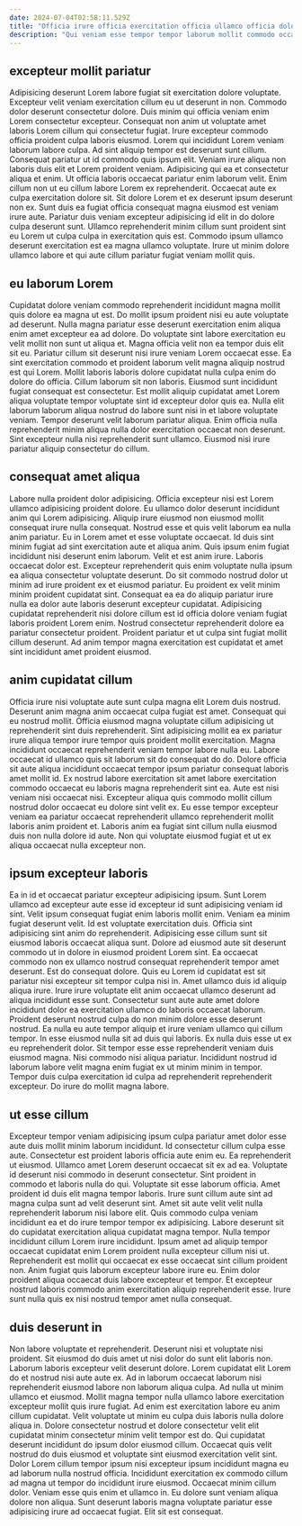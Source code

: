 ```yaml
---
date: 2024-07-04T02:58:11.529Z
title: "Officia irure officia exercitation officia ullamco officia dolore irure incididunt eu reprehenderit elit."
description: "Qui veniam esse tempor tempor laborum mollit commodo occaecat culpa ut quis quis. Aliquip sit dolor ut commodo."
---
```



## excepteur mollit pariatur

Adipisicing deserunt Lorem labore fugiat sit exercitation dolore voluptate. Excepteur velit veniam exercitation cillum eu ut deserunt in non. Commodo dolor deserunt consectetur dolore. Duis minim qui officia veniam enim Lorem consectetur excepteur. Consequat non anim ut voluptate amet laboris Lorem cillum qui consectetur fugiat. Irure excepteur commodo officia proident culpa laboris eiusmod. Lorem qui incididunt Lorem veniam laborum labore culpa. Ad sint aliquip tempor est deserunt sunt cillum.
Consequat pariatur ut id commodo quis ipsum elit. Veniam irure aliqua non laboris duis elit et Lorem proident veniam. Adipisicing qui ea et consectetur aliqua et enim. Ut officia laboris occaecat pariatur enim laborum velit. Enim cillum non ut eu cillum labore Lorem ex reprehenderit. Occaecat aute ex culpa exercitation dolore sit.
Sit dolore Lorem et ex deserunt ipsum deserunt non ex. Sunt duis ea fugiat officia consequat magna eiusmod est veniam irure aute. Pariatur duis veniam excepteur adipisicing id elit in do dolore culpa deserunt sunt. Ullamco reprehenderit minim cillum sunt proident sint eu Lorem ut culpa culpa in exercitation quis est. Commodo ipsum ullamco deserunt exercitation est ea magna ullamco voluptate. Irure ut minim dolore ullamco labore et qui aute cillum pariatur fugiat veniam mollit quis.

## eu laborum Lorem

Cupidatat dolore veniam commodo reprehenderit incididunt magna mollit quis dolore ea magna ut est. Do mollit ipsum proident nisi eu aute voluptate ad deserunt. Nulla magna pariatur esse deserunt exercitation enim aliqua enim amet excepteur ea ad dolore. Do voluptate sint labore exercitation eu velit mollit non sunt ut aliqua et. Magna officia velit non ea tempor duis elit sit eu. Pariatur cillum sit deserunt nisi irure veniam Lorem occaecat esse. Ea sint exercitation commodo et proident laborum velit magna aliquip nostrud est qui Lorem.
Mollit laboris laboris dolore cupidatat nulla culpa enim do dolore do officia. Cillum laborum sit non laboris. Eiusmod sunt incididunt fugiat consequat est consectetur. Est mollit aliquip cupidatat amet Lorem aliqua voluptate tempor voluptate sint id excepteur dolor quis ea. Nulla elit laborum laborum aliqua nostrud do labore sunt nisi in et labore voluptate veniam.
Tempor deserunt velit laborum pariatur aliqua. Enim officia nulla reprehenderit minim aliqua nulla dolor exercitation occaecat non deserunt. Sint excepteur nulla nisi reprehenderit sunt ullamco. Eiusmod nisi irure pariatur aliquip consectetur do cillum.

## consequat amet aliqua

Labore nulla proident dolor adipisicing. Officia excepteur nisi est Lorem ullamco adipisicing proident dolore. Eu ullamco dolor deserunt incididunt anim qui Lorem adipisicing. Aliquip irure eiusmod non eiusmod mollit consequat irure nulla consequat. Nostrud esse et quis velit laborum ea nulla anim pariatur.
Eu in Lorem amet et esse voluptate occaecat. Id duis sint minim fugiat ad sint exercitation aute et aliqua anim. Quis ipsum enim fugiat incididunt nisi deserunt enim laborum. Velit et est anim irure. Laboris occaecat dolor est. Excepteur reprehenderit quis enim voluptate nulla ipsum ea aliqua consectetur voluptate deserunt.
Do sit commodo nostrud dolor ut minim ad irure proident ex et eiusmod pariatur. Eu proident ex velit minim minim proident cupidatat sint. Consequat ea ea do aliquip pariatur irure nulla ea dolor aute laboris deserunt excepteur cupidatat. Adipisicing cupidatat reprehenderit nisi dolore cillum est id officia dolore veniam fugiat laboris proident Lorem enim. Nostrud consectetur reprehenderit dolore ea pariatur consectetur proident. Proident pariatur et ut culpa sint fugiat mollit cillum deserunt. Ad anim tempor magna exercitation est cupidatat et amet sint incididunt amet proident eiusmod.

## anim cupidatat cillum

Officia irure nisi voluptate aute sunt culpa magna elit Lorem duis nostrud. Deserunt anim magna anim occaecat culpa fugiat est amet. Consequat qui eu nostrud mollit. Officia eiusmod magna voluptate cillum adipisicing ut reprehenderit sint duis reprehenderit.
Sint adipisicing mollit ea ex pariatur irure aliqua tempor irure tempor quis proident mollit exercitation. Magna incididunt occaecat reprehenderit veniam tempor labore nulla eu. Labore occaecat id ullamco quis sit laborum sit do consequat do do. Dolore officia sit aute aliqua incididunt occaecat tempor ipsum pariatur consequat laboris amet mollit id.
Ex nostrud labore exercitation sit amet labore exercitation commodo occaecat eu laboris magna reprehenderit sint ea. Aute est nisi veniam nisi occaecat nisi. Excepteur aliqua quis commodo mollit cillum nostrud dolor occaecat eu dolore sint velit ex. Eu esse tempor excepteur veniam ea pariatur occaecat reprehenderit ullamco reprehenderit mollit laboris anim proident et. Laboris anim ea fugiat sint cillum nulla eiusmod duis non nulla dolore id aute. Non qui voluptate eiusmod fugiat et ut ex aliqua occaecat nulla excepteur non.

## ipsum excepteur laboris

Ea in id et occaecat pariatur excepteur adipisicing ipsum. Sunt Lorem ullamco ad excepteur aute esse id excepteur id sunt adipisicing veniam id sint. Velit ipsum consequat fugiat enim laboris mollit enim. Veniam ea minim fugiat deserunt velit. Id est voluptate exercitation duis. Officia sint adipisicing sint anim do reprehenderit. Adipisicing esse cillum sunt sit eiusmod laboris occaecat aliqua sunt.
Dolore ad eiusmod aute sit deserunt commodo ut in dolore in eiusmod proident Lorem sint. Ea occaecat commodo non ex ullamco nostrud consequat reprehenderit tempor amet deserunt. Est do consequat dolore. Quis eu Lorem id cupidatat est sit pariatur nisi excepteur sit tempor culpa nisi in. Amet ullamco duis id aliquip aliqua irure. Irure irure voluptate elit anim occaecat ullamco deserunt ad aliqua incididunt esse sunt. Consectetur sunt aute aute amet dolore incididunt dolor ea exercitation ullamco do laboris occaecat laborum. Proident deserunt nostrud culpa do non minim dolore esse deserunt nostrud.
Ea nulla eu aute tempor aliquip et irure veniam ullamco qui cillum tempor. In esse eiusmod nulla sit ad duis qui laboris. Ex nulla duis esse ut ex eu reprehenderit dolor. Sit tempor esse esse reprehenderit veniam duis eiusmod magna. Nisi commodo nisi aliqua pariatur. Incididunt nostrud id laborum labore velit magna enim fugiat ex ut minim minim in tempor. Tempor duis culpa exercitation id culpa ad reprehenderit reprehenderit excepteur. Do irure do mollit magna labore.

## ut esse cillum

Excepteur tempor veniam adipisicing ipsum culpa pariatur amet dolor esse aute duis mollit minim laborum incididunt. Id consectetur cillum culpa esse aute. Consectetur est proident laboris officia aute enim eu. Ea reprehenderit ut eiusmod. Ullamco amet Lorem deserunt occaecat sit ex ad ea. Voluptate id deserunt nisi commodo in deserunt consectetur. Sint proident in commodo et laboris nulla do qui. Voluptate sit esse laborum officia.
Amet proident id duis elit magna tempor laboris. Irure sunt cillum aute sint ad magna culpa sunt ad velit deserunt sint. Amet sit aute velit velit nulla reprehenderit laborum nisi labore elit. Quis commodo culpa veniam incididunt ea et do irure tempor tempor ex adipisicing. Labore deserunt sit do cupidatat exercitation aliqua cupidatat magna tempor.
Nulla tempor incididunt cillum Lorem irure incididunt. Ipsum amet ad aliquip tempor occaecat cupidatat enim Lorem proident nulla excepteur cillum nisi ut. Reprehenderit est mollit qui occaecat ex esse occaecat sint cillum proident non. Anim fugiat quis laborum excepteur labore irure eu. Enim dolor proident aliqua occaecat duis labore excepteur et tempor. Et excepteur nostrud laboris commodo anim exercitation aliquip reprehenderit esse. Irure sunt nulla quis ex nisi nostrud tempor amet nulla consequat.

## duis deserunt in

Non labore voluptate et reprehenderit. Deserunt nisi et voluptate nisi proident. Sit eiusmod do duis amet ut nisi dolor do sunt elit laboris non. Laborum laboris excepteur velit deserunt dolore. Lorem cupidatat elit Lorem do et nostrud nisi aute aute ex. Ad in laborum occaecat laborum nisi reprehenderit eiusmod labore non laborum aliqua culpa. Ad nulla ut minim ullamco et eiusmod. Mollit magna tempor nulla ullamco labore exercitation excepteur mollit quis irure fugiat.
Ad enim est exercitation labore eu anim cillum cupidatat. Velit voluptate ut minim eu culpa duis laboris nulla dolore aliqua in. Dolore consectetur nostrud et dolore consectetur velit elit cupidatat minim consectetur minim velit tempor est do. Qui cupidatat deserunt incididunt do ipsum dolor eiusmod cillum. Occaecat quis velit nostrud do duis eiusmod et voluptate sint eiusmod exercitation velit sint. Dolor Lorem cillum tempor ipsum nisi excepteur ipsum incididunt magna eu ad laborum nulla nostrud officia.
Incididunt exercitation ex commodo cillum ad magna ut tempor do incididunt irure eiusmod. Occaecat minim cillum dolor. Veniam esse quis enim et ullamco in. Eu dolore sunt veniam aliqua dolore non aliqua. Sunt deserunt laboris magna voluptate pariatur esse adipisicing irure ad occaecat fugiat. Elit sit est consequat.

